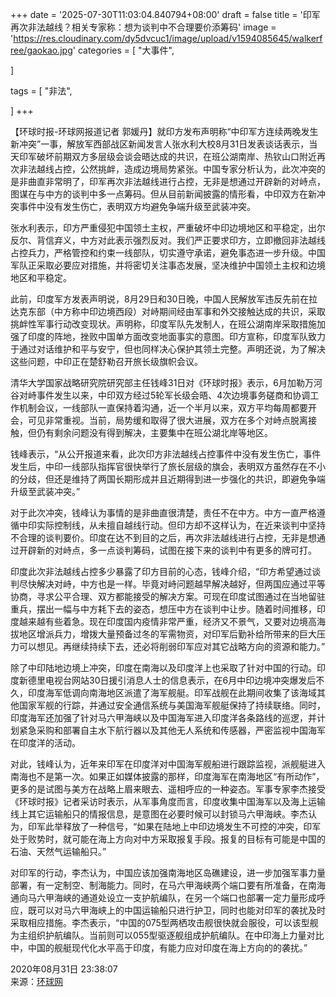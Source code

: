 +++
date = '2025-07-30T11:03:04.840794+08:00'
draft = false
title = '印军再次非法越线？相关专家称：想为谈判中不合理要价添筹码'
image = 'https://res.cloudinary.com/dy5dvcuc1/image/upload/v1594085645/walkerfree/gaokao.jpg'
categories = [
    "大事件",

]

tags = [
    "非法",

]
+++

【环球时报-环球网报道记者 郭媛丹】就印方发布声明称“中印军方连续两晚发生新冲突”一事，解放军西部战区新闻发言人张水利大校8月31日发表谈话表示，当天印军破坏前期双方多层级会谈会晤达成的共识，在班公湖南岸、热钦山口附近再次非法越线占控，公然挑衅，造成边境局势紧张。中国专家分析认为，此次冲突的是非曲直非常明了，印军再次非法越线进行占控，无非是想通过开辟新的对峙点，图谋在与中方的谈判中多一点筹码。但从目前新闻披露的情形看，中印双方在新冲突事件中没有发生伤亡，表明双方均避免争端升级至武装冲突。

张水利表示，印方严重侵犯中国领土主权，严重破坏中印边境地区和平稳定，出尔反尔、背信弃义，中方对此表示强烈反对。我们严正要求印方，立即撤回非法越线占控兵力，严格管控和约束一线部队，切实遵守承诺，避免事态进一步升级。中国军队正采取必要应对措施，并将密切关注事态发展，坚决维护中国领土主权和边境地区和平稳定。

此前，印度军方发表声明说，8月29日和30日晚，中国人民解放军违反先前在拉达克东部（中方称中印边境西段）对峙期间经由军事和外交接触达成的共识，采取挑衅性军事行动改变现状。声明称，印度军队先发制人，在班公湖南岸采取措施加强了印度的阵地，挫败中国单方面改变地面事实的意图。印方宣称，印度军队致力于通过对话维护和平与安宁，但也同样决心保护其领土完整。声明还说，为了解决这些问题，中印正在楚舒勒召开旅长级旗帜会议。

清华大学国家战略研究院研究部主任钱峰31日对《环球时报》表示，6月加勒万河谷对峙事件发生以来，中印双方经过5轮军长级会晤、4次边境事务磋商和协调工作机制会议，一线部队一直保持着沟通，近一个半月以来，双方平均每周都要开会，可见非常重视。当前，局势缓和取得了很大进展，双方在多个对峙点脱离接触，但仍有剩余问题没有得到解决，主要集中在班公湖北岸等地区。

钱峰表示，“从公开报道来看，此次印方非法越线占控事件中没有发生伤亡，事件发生后，中印一线部队指挥官很快举行了旅长层级的旗会，表明双方虽然存在不小的分歧，但还是维持了两国长期形成并且近期得到进一步强化的共识，即避免争端升级至武装冲突。”

对于此次冲突，钱峰认为事情的是非曲直很清楚，责任不在中方。中方一直严格遵循中印实际控制线，从未擅自越线行动。但印方却不这样认为，在近来谈判中坚持不合理的谈判要价。印度在达不到目的之后，再次非法越线进行占控，无非是想通过开辟新的对峙点，多一点谈判筹码，试图在接下来的谈判中有更多的牌可打。

印度此次非法越线占控多少暴露了印方目前的心态，钱峰介绍，“印方希望通过谈判尽快解决对峙，中方也是一样。毕竟对峙问题越早解决越好，但两国应通过平等协商，寻求公平合理、双方都能接受的解决方案。可现在印度试图通过在当地留驻重兵，摆出一幅与中方耗下去的姿态，想压中方在谈判中让步。随着时间推移，印度越来越有些着急。现在印度国内疫情非常严重，经济又不景气，又要对边境高海拔地区增派兵力，增拨大量预备过冬的军需物资，对印军后勤补给所带来的巨大压力可以想见。再继续持续下去，还必将削弱印军应对其它战略方向的资源和能力。”

除了中印陆地边境上冲突，印度在南海以及印度洋上也采取了针对中国的行动。印度新德里电视台网站30日援引消息人士的信息表示，在6月中印边境冲突爆发后不久，印度海军低调向南海地区派遣了海军舰艇。印军战舰在此期间收集了该海域其他国家军舰的行踪，并通过安全通信系统与美国海军舰艇保持了持续联络。同时，印度海军还加强了针对马六甲海峡以及中国海军进入印度洋各条路线的巡逻，并计划紧急采购和部署自主水下航行器以及其他无人系统和传感器，严密监视中国海军在印度洋的活动。

对此，钱峰认为，近年来印军在印度洋对中国海军舰船进行跟踪监视，派舰艇进入南海也不是第一次。如果正如媒体披露的那样，印度海军在南海地区“有所动作”，更多的是试图与美方在战略上眉来眼去、遥相呼应的一种姿态。军事专家李杰接受《环球时报》记者采访时表示，从军事角度而言，印度收集中国海军以及海上运输线上其它运输船只的情报信息，是意图在必要时候可以封锁马六甲海峡。李杰认为，印军此举释放了一种信号，“如果在陆地上中印边境发生不可控的冲突，印军处于败势时，就可能在海上方向对中方采取报复手段。报复的目标有可能是中国的石油、天然气运输船只。”

对印军的行动，李杰认为，中国应该加强南海地区岛礁建设，进一步加强军事力量部署，有一定制空、制海能力。同时，在马六甲海峡两个端口要有所准备，在南海通向马六甲海峡的通道处设立一支护航编队，在另一个端口也部署一定力量形成呼应，既可以对马六甲海峡上的中国运输船只进行护卫，同时也能对印军的袭扰及时采取相应措施。李杰表示，“中国的075型两栖攻击舰很快就会服役，可以该型舰为主组织护航编队。当前则可以055型驱逐舰组成护航编队。在中印海上力量对比中，中国的舰艇现代化水平高于印度，有能力应对印度在海上方向的的袭扰。”

2020年08月31日 23:38:07  
 来源：[环球网](http://feng.ifeng.com/author/767468)

